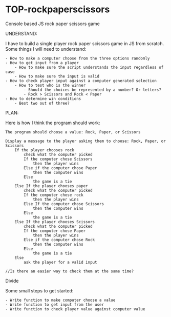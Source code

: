# TOP-rockpaperscissors
Console based JS rock paper scissors game

UNDERSTAND:

I have to build a single player rock paper scissors game in JS from scratch. Some things I will need to understand:

    - How to make a computer choose from the three options randomly
    - How to get input from a player
        - How to make sure the script understands the input regardless of case
        - How to make sure the input is valid
    - How to check player input against a computer generated selection
        - How to test who is the winner
            - Should the choices be represented by a number? Or letters? 
            - Rock > Scissors and Rock < Paper
    - How to determine win conditions
        - Best two out of three? 
    
PLAN: 

Here is how I think the program should work:

    The program should choose a value: Rock, Paper, or Scissors

    Display a message to the player asking them to choose: Rock, Paper, or Scissors
        If the player chooses rock
            check what the computer picked
            If the computer chose Scissors
                then the player wins
            Else if the computer chose Paper
                then the computer wins
            Else 
                the game is a tie
        Else If the player chooses paper
            check what the computer picked
            If the computer chose rock
                then the player wins
            Else If the computer chose Scissors
                then the computer wins
            Else
                the game is a tie
        Else If the player chooses Scissors
            check what the computer picked
            If the computer chose Paper
                then the player wins
            Else if the computer chose Rock
                then the computer wins
            Else
                the game is a tie
        Else 
            ask the player for a valid input

    //Is there an easier way to check them at the same time?

Divide

Some small steps to get started:

    - Write function to make computer choose a value
    - Write function to get input from the user
    - Write function to check player value against computer value

    


